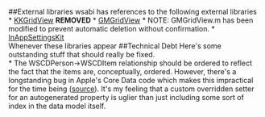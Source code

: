 
##External libraries
wsabi has references to the following external libraries  
    * [KKGridView](https://github.com/kolinkrewinkel/KKGridView) **REMOVED**
    * [GMGridView](https://github.com/gmoledina/GMGridView)
        * NOTE: GMGridView.m has been modified to prevent automatic deletion without confirmation.
    * [InAppSettingsKit](https://github.com/futuretap/InAppSettingsKit)  
Whenever these libraries appear
##Technical Debt
Here's some outstanding stuff that should really be fixed.  
    * The WSCDPerson->WSCDItem relationship should be ordered to reflect the fact that the items are, conceptually, ordered. However, there's a longstanding bug in Apple's Core Data code which makes this impractical for the time being ([source](http://stackoverflow.com/questions/7385439/problems-with-nsorderedset)). It's my feeling that a custom overridden setter for an autogenerated property is uglier than just including some sort of index in the data model itself.